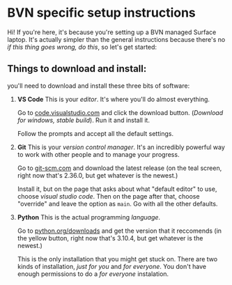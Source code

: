 # BVN specific setup instructions

Hi! If you're here, it's because you're setting up a BVN managed Surface laptop. It's actually simpler than the general instructions because there's no _if this thing goes wrong, do this_, so let's get started:

## Things to download and install:

you'll need to download and install these three bits of software:

1. **VS Code** This is your _editor_. It's where you'll do almost everything.

    Go to [code.visualstudio.com](https://code.visualstudio.com/) and click the download button. (_Download for windows, stable build_). Run it and install it. 
    
    Follow the prompts and accept all the default settings.

1. **Git** This is your _version control manager_. It's an incredibly powerful way to work with other people and to manage your progress.

   Go to [git-scm.com](https://git-scm.com/) and download the latest release (on the teal screen, right now that's 2.36.0, but get whatever is the newest.) 
   
   Install it, but on the page that asks about what "default editor" to use, choose _visual studio code_. Then on the page after that, choose "override" and leave the option as `main`. Go with all the other defaults.

1. **Python** This is the actual programming _language_.

    Go to [python.org/downloads](https://www.python.org/downloads/) and get the version that it reccomends (in the yellow button, right now that's 3.10.4, but get whatever is the newest.)

    This is the only installation that you might get stuck on. There are two kinds of installation, _just for you_ and _for everyone_. You don't have enough permissions to do a _for everyone_ instalation. 

    